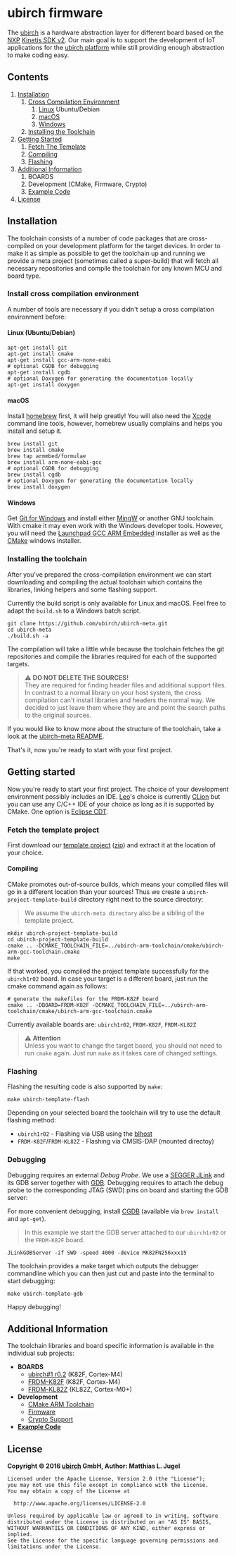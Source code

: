 # ubirch firmware

The [ubirch](http://ubirch.com) is a hardware abstraction layer for different board based on
the [NXP](http://www.nxp.com) [Kinetis SDK v2](http://www.nxp.com/products/software-and-tools/run-time-software/kinetis-software-and-tools/development-platforms-with-mbed/software-development-kit-for-kinetis-mcus:KINETIS-SDK).
Our main goal is to support the development of IoT applications for the [ubirch platform](http://api.ubirch.com) while
still providing enough abstraction to make coding easy.

## Contents

1. [Installation](#installation)
    1. [Cross Compilation Environment](#crosscompile)
        1. [Linux](#install-linux) Ubuntu/Debian
        2. [macOS](#install-macos)
        3. [Windows](#install-windows)
    2. [Installing the Toolchain](#toolchain)
2. [Getting Started](#gettingstarted)
    1. [Fetch The Template](#fetchtemplate)
    2. [Compiling](#compiletemplate)
    3. [Flashing](#flashtemplate)
3. [Additional Information](#additional)
    1. BOARDS
    2. Development (CMake, Firmware, Crypto)
    3. [Example Code](https://github.com/ubirch/ubirch-board-examples)
4. [License](#license)

<a name="installation"></a>
## Installation

The toolchain consists of a number of code packages that are cross-compiled on your development
platform for the target devices. In order to make it as simple as possible to get the toolchain
up and running we provide a meta project (sometimes called a super-build) that will fetch all
necessary repositories and compile the toolchain for any known MCU and board type.

 <a name="crosscompile"></a>
### Install cross compilation environment

A number of tools are necessary if you didn't setup a cross compilation environment before:

<a name="install-linux"></a>
#### Linux (Ubuntu/Debian)

```
apt-get install git
apt-get install cmake
apt-get install gcc-arm-none-eabi
# optional CGDB for debugging
apt-get install cgdb
# optional Doxygen for generating the documentation locally
apt-get install doxygen
```

<a name="install-macos"></a>
#### macOS

Install [homebrew](http://brew.sh/) first, it will help greatly! You will also need the
[Xcode](https://developer.apple.com/xcode/) command line tools, however, homebrew usually
complains and helps you install and setup it.

```
brew install git
brew install cmake
brew tap armmbed/formulae
brew install arm-none-eabi-gcc
# optional CGDB for debugging
brew install cgdb
# optional Doxygen for generating the documentation locally
brew install doxygen
```

<a name="install-windows"></a>
#### Windows

Get [Git for Windows](https://git-scm.com/download/win) and install either [MingW](http://www.mingw.org/) or another GNU toolchain. With cmake it may
even work with the Windows developer tools. However, you will need the
[Launchpad GCC ARM Embedded](https://launchpad.net/gcc-arm-embedded/+download) installer
as well as the [CMake](https://cmake.org/download/) windows installer.

<a name="toolchain"></a>
### Installing the toolchain

After you've prepared the cross-compilation environment we can start downloading and
compiling the actual toolchain which contains the libraries, linking helpers and some
flashing support.

Currently the build script is only available for Linux and macOS. Feel free to adapt the
`build.sh` to a Windows batch script.

```
git clone https://github.com/ubirch/ubirch-meta.git
cd ubirch-meta
./build.sh -a
```

The compilation will take a little while because the toolchain fetches the git repositories
and compile the libraries required for each of the supported targets.

>  ⚠ __DO NOT DELETE THE SOURCES!__ <br/>
> They are required for finding header files and additional support files. In contrast to
> a normal library on your host system, the cross compilation can't install libraries
> and headers the normal way. We decided to just leave them where they are and point
> the search paths to the original sources.

If you would like to know more about the structure of the toolchain, take a look at the
[ubirch-meta README](md_README.html).

That's it, now you're ready to start with your first project.

<a name="gettingstarted"></a>
## Getting started

Now you're ready to start your first project. The choice of your development environment
possibly includes an IDE. [Leo](http://twitter.com/thinkberg)'s choice is currently
[CLion](https://www.jetbrains.com/clion/) but you can use any C/C++ IDE of your choice as
long as it is supported by CMake. One option is [Eclipse CDT](https://eclipse.org/cdt/).

<a name="fetchtemplate"></a>
### Fetch the template project

First download our [template project](https://github.com/ubirch/ubirch-project-template)
([zip](https://github.com/ubirch/ubirch-project-template/archive/master.zip)) and extract
it at the location of your choice.

<a name="compiletemplate"></a>
#### Compiling

CMake promotes out-of-source builds, which means your compiled files will go in a
different location than your sources! Thus we create a `ubirch-project-template-build` directory
right next to the source directory:

> We assume the `ubirch-meta directory` also be a sibling of the template project.

```
mkdir ubirch-project-template-build
cd ubirch-project-template-build
cmake .. -DCMAKE_TOOLCHAIN_FILE=../ubirch-arm-toolchain/cmake/ubirch-arm-gcc-toolchain.cmake
make
```

If that worked, you compiled the project template successfully for the `ubirch1r02` board.
In case your target is a different board, just run the cmake command again as follows:

```
# generate the makefiles for the FRDM-K82F board
cmake .. -DBOARD=FRDM-K82F -DCMAKE_TOOLCHAIN_FILE=../ubirch-arm-toolchain/cmake/ubirch-arm-gcc-toolchain.cmake
```

Currently available boards are: `ubirch1r02`, `FRDM-K82F`, `FRDM-KL82Z`

>  ⚠ __Attention__ <br/>
> Unless you want to change the target board, you should not need to run `cmake` again.
> Just run `make` as it takes care of changed settings.

<a name="flashtemplate"></a>
### Flashing

Flashing the resulting code is also supported by `make`:

```
make ubirch-template-flash
```

Depending on your selected board the toolchain will try to use the default flashing method:

- `ubirch1r02` - Flashing via USB using the [blhost](http://www.nxp.com/products/microcontrollers-and-processors/arm-processors/kinetis-cortex-m-mcus/kinetis-symbols-footprints-and-models/kinetis-bootloader:KBOOT)
- `FRDM-K82F`/`FRDM-KL82Z` - Flashing via CMSIS-DAP (mounted directoy)

<a name="debugtemplate"></a>
### Debugging

Debugging requires an external *Debug Probe*. We use a [SEGGER JLink](https://www.segger.com/jlink-debug-probes.html)
and its GDB server together with [GDB](https://www.gnu.org/software/gdb/). Debugging requires to
attach the debug probe to the corresponding JTAG (SWD) pins on board and starting the GDB server:

For more convenient debugging, install [CGDB](https://cgdb.github.io/) (available via `brew install` and `apt-get`).
> In this example we start the GDB server attached to our `ubirch1r02` or the `FRDM-K82F` board.

```
JLinkGDBServer -if SWD -speed 4000 -device MK82FN256xxx15
```

The toolchain provides a make target which outputs the debugger commandline which you can then
just cut and paste into the terminal to start debugging:

```
make ubirch-template-gdb
```

Happy debugging!

<a name="additional"></a>
## Additional Information



The toolchain libraries and board specific information is available in the individual sub projects:

- __BOARDS__
  - [ubirch#1 r0.2](md_ubirch-board-firmware_board_ubirch1r02_README.html) (K82F, Cortex-M4)
  - [FRDM-K82F](md_ubirch-board-firmware_board_frdm_k82f_README.html) (K82F, Cortex-M4)
  - [FRDM-KL82Z](md_ubirch-board-firmware_board_frdm_kl82z_README.html) (KL82Z, Cortex-M0+)
- __Development__
  - [CMake ARM Toolchain](md_ubirch-arm-toolchain_README.html)
  - [Firmware](files.html)
  - [Crypto Support](md_ubirch-board-crypto_README.html)
- [__Example Code__](https://github.com/ubirch/ubirch-board-examples)

<a name="license"></a>
## License

__Copyright &copy; 2016 [ubirch](http://ubirch.com) GmbH, Author: Matthias L. Jugel__

```
Licensed under the Apache License, Version 2.0 (the "License");
you may not use this file except in compliance with the License.
You may obtain a copy of the License at

  http://www.apache.org/licenses/LICENSE-2.0

Unless required by applicable law or agreed to in writing, software
distributed under the License is distributed on an "AS IS" BASIS,
WITHOUT WARRANTIES OR CONDITIONS OF ANY KIND, either express or implied.
See the License for the specific language governing permissions and
limitations under the License.
```

